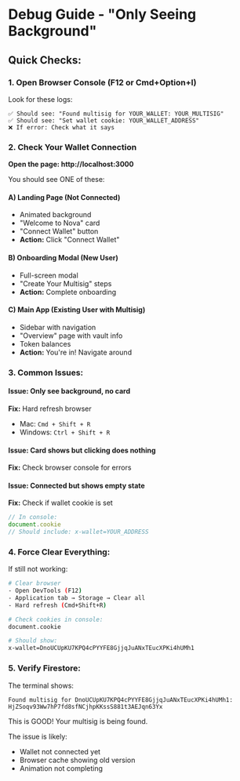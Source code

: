 # Debug Guide - "Only Seeing Background"

## Quick Checks:

### 1. Open Browser Console (F12 or Cmd+Option+I)

Look for these logs:
```
✅ Should see: "Found multisig for YOUR_WALLET: YOUR_MULTISIG"
✅ Should see: "Set wallet cookie: YOUR_WALLET_ADDRESS"
❌ If error: Check what it says
```

### 2. Check Your Wallet Connection

**Open the page: http://localhost:3000**

You should see ONE of these:

#### A) Landing Page (Not Connected)
- Animated background
- "Welcome to Nova" card
- "Connect Wallet" button
- **Action:** Click "Connect Wallet"

#### B) Onboarding Modal (New User)
- Full-screen modal
- "Create Your Multisig" steps
- **Action:** Complete onboarding

#### C) Main App (Existing User with Multisig)
- Sidebar with navigation
- "Overview" page with vault info
- Token balances
- **Action:** You're in! Navigate around

### 3. Common Issues:

#### Issue: Only see background, no card
**Fix:** Hard refresh browser
- Mac: `Cmd + Shift + R`
- Windows: `Ctrl + Shift + R`

#### Issue: Card shows but clicking does nothing
**Fix:** Check browser console for errors

#### Issue: Connected but shows empty state
**Fix:** Check if wallet cookie is set
```javascript
// In console:
document.cookie
// Should include: x-wallet=YOUR_ADDRESS
```

### 4. Force Clear Everything:

If still not working:
```bash
# Clear browser
- Open DevTools (F12)
- Application tab → Storage → Clear all
- Hard refresh (Cmd+Shift+R)

# Check cookies in console:
document.cookie

# Should show:
x-wallet=DnoUCUpKU7KPQ4cPYYFE8GjjqJuANxTEucXPKi4hUMh1
```

### 5. Verify Firestore:

The terminal shows:
```
Found multisig for DnoUCUpKU7KPQ4cPYYFE8GjjqJuANxTEucXPKi4hUMh1: HjZSoqv93Ww7hP7fd8sfNCjhpKKssS881t3AEJqn63Yx
```

This is GOOD! Your multisig is being found.

The issue is likely:
- Wallet not connected yet
- Browser cache showing old version
- Animation not completing


